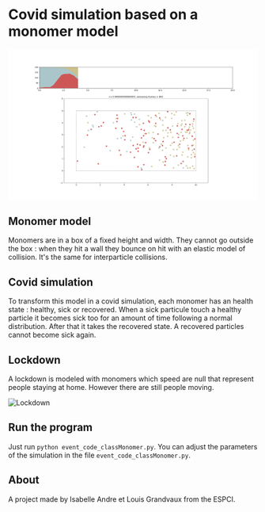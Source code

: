 # Covid simulation based on a monomer model

![Simulation illustration](sim.png?raw=true)

## Monomer model

Monomers are in a box of a fixed height and width. They cannot go outside the box : when they hit a wall they bounce on hit with an elastic model of collision. It's the same for interparticle collisions.

## Covid simulation

To transform this model in a covid simulation, each monomer has an health state : healthy, sick or recovered. When a sick particule touch a healthy particle it becomes sick too for an amount of time following a normal distribution. After that it takes the recovered state. A recovered particles cannot become sick again.

## Lockdown

A lockdown is modeled with monomers which speed are null that represent people staying at home. However there are still people moving.

![Lockdown](lockdown.gif?raw=true)

## Run the program

Just run `python event_code_classMonomer.py`.
You can adjust the parameters of the simulation in the file  `event_code_classMonomer.py`.

## About

A project made by Isabelle Andre et Louis Grandvaux from the ESPCI.
